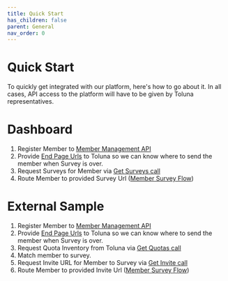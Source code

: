 ```yaml
---
title: Quick Start
has_children: false
parent: General
nav_order: 0
---
```


# Quick Start
To quickly get integrated with our platform, here's how to go about it. In all cases, API access to the platform will have to be given by Toluna representatives.


# Dashboard 

1. Register Member to [Member Management API](/membermanagement/v2/add)
2. Provide [End Page Urls](/memberrouting/endpages) to Toluna so we can know where to send the member when Survey is over. 
3. Request Surveys for Member via [Get Surveys call](/dashboard/api/getsurveys)
4. Route Member to provided Survey Url ([Member Survey Flow](/memberrouting/membersurveyflow))

# External Sample

1. Register Member to [Member Management API](/membermanagement/v2/add)
2. Provide [End Page Urls](/memberrouting/endpages) to Toluna so we can know where to send the member when Survey is over. 
3. Request Quota Inventory from Toluna via  [Get Quotas call](/externalsample/api/getquotas)
4. Match member to survey.
5. Request Invite URL for Member to Survey via [Get Invite call](/externalsample/api/getinvite)
6. Route Member to provided Invite Url ([Member Survey Flow](/memberrouting/membersurveyflow))
